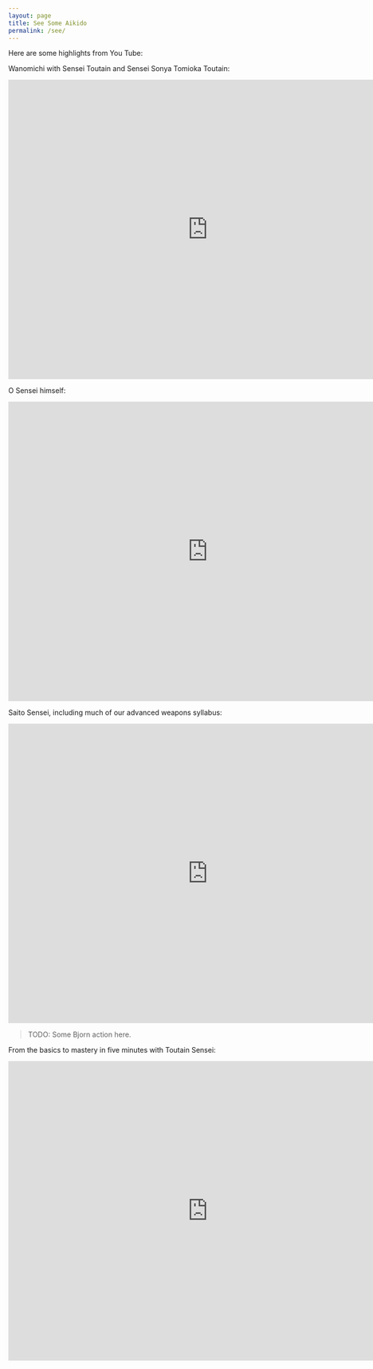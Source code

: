```yaml
---
layout: page
title: See Some Aikido
permalink: /see/
---
```


Here are some highlights from You Tube:

Wanomichi with Sensei Toutain and Sensei Sonya Tomioka Toutain:

<iframe width="800" height="600" src="https://www.youtube.com/embed/os5uHAMI6K4" frameborder="0" allow="accelerometer; autoplay; encrypted-media; gyroscope; picture-in-picture" allowfullscreen></iframe>
  
O Sensei himself:

<iframe width="800" height="600" src="https://www.youtube.com/embed/30Sa0PLquFg" frameborder="0" allow="accelerometer; autoplay; encrypted-media; gyroscope; picture-in-picture" allowfullscreen></iframe>
  
Saito Sensei, including much of our advanced weapons syllabus:

<iframe width="800" height="600" src="https://www.youtube.com/embed/D3kndm38hNQ" frameborder="0" allow="accelerometer; autoplay; encrypted-media; gyroscope; picture-in-picture" allowfullscreen></iframe>
  
> TODO: Some Bjorn action here.

From the basics to mastery in five minutes with Toutain Sensei:

<iframe width="800" height="600" src="https://www.youtube.com/embed/zHnmENo_S-4" frameborder="0" allow="accelerometer; autoplay; encrypted-media; gyroscope; picture-in-picture" allowfullscreen></iframe>
